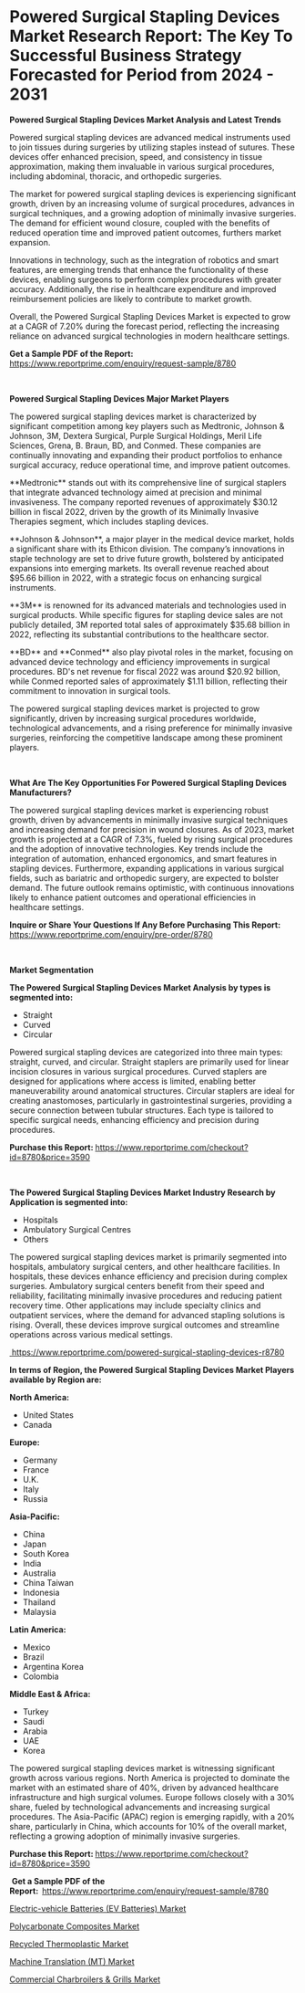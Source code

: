 <p><h1>Powered Surgical Stapling Devices Market Research Report: The Key To Successful Business Strategy Forecasted for Period from 2024 - 2031</h1></p><p><strong>Powered Surgical Stapling Devices Market Analysis and Latest Trends</strong></p>
<p><p>Powered surgical stapling devices are advanced medical instruments used to join tissues during surgeries by utilizing staples instead of sutures. These devices offer enhanced precision, speed, and consistency in tissue approximation, making them invaluable in various surgical procedures, including abdominal, thoracic, and orthopedic surgeries.</p><p>The market for powered surgical stapling devices is experiencing significant growth, driven by an increasing volume of surgical procedures, advances in surgical techniques, and a growing adoption of minimally invasive surgeries. The demand for efficient wound closure, coupled with the benefits of reduced operation time and improved patient outcomes, furthers market expansion. </p><p>Innovations in technology, such as the integration of robotics and smart features, are emerging trends that enhance the functionality of these devices, enabling surgeons to perform complex procedures with greater accuracy. Additionally, the rise in healthcare expenditure and improved reimbursement policies are likely to contribute to market growth.</p><p>Overall, the Powered Surgical Stapling Devices Market is expected to grow at a CAGR of 7.20% during the forecast period, reflecting the increasing reliance on advanced surgical technologies in modern healthcare settings.</p></p>
<p><strong>Get a Sample PDF of the Report:&nbsp;</strong> <a href="https://www.reportprime.com/enquiry/request-sample/8780">https://www.reportprime.com/enquiry/request-sample/8780</a></p>
<p>&nbsp;</p>
<p><strong>Powered Surgical Stapling Devices Major Market Players</strong></p>
<p><p>The powered surgical stapling devices market is characterized by significant competition among key players such as Medtronic, Johnson & Johnson, 3M, Dextera Surgical, Purple Surgical Holdings, Meril Life Sciences, Grena, B. Braun, BD, and Conmed. These companies are continually innovating and expanding their product portfolios to enhance surgical accuracy, reduce operational time, and improve patient outcomes.</p><p>**Medtronic** stands out with its comprehensive line of surgical staplers that integrate advanced technology aimed at precision and minimal invasiveness. The company reported revenues of approximately $30.12 billion in fiscal 2022, driven by the growth of its Minimally Invasive Therapies segment, which includes stapling devices.</p><p>**Johnson & Johnson**, a major player in the medical device market, holds a significant share with its Ethicon division. The company’s innovations in staple technology are set to drive future growth, bolstered by anticipated expansions into emerging markets. Its overall revenue reached about $95.66 billion in 2022, with a strategic focus on enhancing surgical instruments.</p><p>**3M** is renowned for its advanced materials and technologies used in surgical products. While specific figures for stapling device sales are not publicly detailed, 3M reported total sales of approximately $35.68 billion in 2022, reflecting its substantial contributions to the healthcare sector.</p><p>**BD** and **Conmed** also play pivotal roles in the market, focusing on advanced device technology and efficiency improvements in surgical procedures. BD's net revenue for fiscal 2022 was around $20.92 billion, while Conmed reported sales of approximately $1.11 billion, reflecting their commitment to innovation in surgical tools.</p><p>The powered surgical stapling devices market is projected to grow significantly, driven by increasing surgical procedures worldwide, technological advancements, and a rising preference for minimally invasive surgeries, reinforcing the competitive landscape among these prominent players.</p></p>
<p>&nbsp;</p>
<p><strong>What Are The Key Opportunities For Powered Surgical Stapling Devices Manufacturers?</strong></p>
<p><p>The powered surgical stapling devices market is experiencing robust growth, driven by advancements in minimally invasive surgical techniques and increasing demand for precision in wound closures. As of 2023, market growth is projected at a CAGR of 7.3%, fueled by rising surgical procedures and the adoption of innovative technologies. Key trends include the integration of automation, enhanced ergonomics, and smart features in stapling devices. Furthermore, expanding applications in various surgical fields, such as bariatric and orthopedic surgery, are expected to bolster demand. The future outlook remains optimistic, with continuous innovations likely to enhance patient outcomes and operational efficiencies in healthcare settings.</p></p>
<p><strong>Inquire or Share Your Questions If Any Before Purchasing This Report:</strong> <a href="https://www.reportprime.com/enquiry/pre-order/8780">https://www.reportprime.com/enquiry/pre-order/8780</a></p>
<p>&nbsp;</p>
<p><strong>Market Segmentation</strong></p>
<p><strong>The Powered Surgical Stapling Devices Market Analysis by types is segmented into:</strong></p>
<p><ul><li>Straight</li><li>Curved</li><li>Circular</li></ul></p>
<p><p>Powered surgical stapling devices are categorized into three main types: straight, curved, and circular. Straight staplers are primarily used for linear incision closures in various surgical procedures. Curved staplers are designed for applications where access is limited, enabling better maneuverability around anatomical structures. Circular staplers are ideal for creating anastomoses, particularly in gastrointestinal surgeries, providing a secure connection between tubular structures. Each type is tailored to specific surgical needs, enhancing efficiency and precision during procedures.</p></p>
<p><strong>Purchase this Report:&nbsp;</strong><a href="https://www.reportprime.com/checkout?id=8780&price=3590">https://www.reportprime.com/checkout?id=8780&price=3590</a></p>
<p>&nbsp;</p>
<p><strong>The Powered Surgical Stapling Devices Market Industry Research by Application is segmented into:</strong></p>
<p><ul><li>Hospitals</li><li>Ambulatory Surgical Centres</li><li>Others</li></ul></p>
<p><p>The powered surgical stapling devices market is primarily segmented into hospitals, ambulatory surgical centers, and other healthcare facilities. In hospitals, these devices enhance efficiency and precision during complex surgeries. Ambulatory surgical centers benefit from their speed and reliability, facilitating minimally invasive procedures and reducing patient recovery time. Other applications may include specialty clinics and outpatient services, where the demand for advanced stapling solutions is rising. Overall, these devices improve surgical outcomes and streamline operations across various medical settings.</p></p>
<p><a href="https://www.reportprime.com/powered-surgical-stapling-devices-r8780">&nbsp;https://www.reportprime.com/powered-surgical-stapling-devices-r8780</a></p>
<p><strong>In terms of Region, the Powered Surgical Stapling Devices Market Players available by Region are:</strong></p>
<p>
    <p> <strong> North America: </strong>
        <ul>
            <li>United States</li>
            <li>Canada</li>
        </ul>
        </p> 
    <p> <strong> Europe: </strong>
        <ul>
            <li>Germany</li>
            <li>France</li>
            <li>U.K.</li>
            <li>Italy</li>
            <li>Russia</li>
        </ul>
        </p> 
    <p> <strong> Asia-Pacific: </strong>
        <ul>
            <li>China</li>
            <li>Japan</li>
            <li>South Korea</li>
            <li>India</li>
            <li>Australia</li>
            <li>China Taiwan</li>
            <li>Indonesia</li>
            <li>Thailand</li>
            <li>Malaysia</li>
        </ul>
        </p> 
    <p> <strong> Latin America: </strong>
        <ul>
            <li>Mexico</li>
            <li>Brazil</li>
            <li>Argentina Korea</li>
            <li>Colombia</li>
        </ul>
        </p> 
    <p> <strong> Middle East & Africa: </strong>
        <ul>
            <li>Turkey</li>
            <li>Saudi</li>
            <li>Arabia</li>
            <li>UAE</li>
            <li>Korea</li>
        </ul>
    </p>
    </p>
<p><p>The powered surgical stapling devices market is witnessing significant growth across various regions. North America is projected to dominate the market with an estimated share of 40%, driven by advanced healthcare infrastructure and high surgical volumes. Europe follows closely with a 30% share, fueled by technological advancements and increasing surgical procedures. The Asia-Pacific (APAC) region is emerging rapidly, with a 20% share, particularly in China, which accounts for 10% of the overall market, reflecting a growing adoption of minimally invasive surgeries.</p></p>
<p><strong>Purchase this Report: </strong><a href="https://www.reportprime.com/checkout?id=8780&price=3590">https://www.reportprime.com/checkout?id=8780&price=3590</a></p>
<p>&nbsp;<strong>Get a Sample PDF of the Report:&nbsp;&nbsp;</strong><a href="https://www.reportprime.com/enquiry/request-sample/8780">https://www.reportprime.com/enquiry/request-sample/8780</a></p>
<p><strong></strong></p>
<p><p><a href="https://issuu.com/reportprime-2/docs/electric-vehicle-batteries-ev-batte_c6421bb887d856">Electric-vehicle Batteries (EV Batteries) Market</a></p><p><a href="https://www.linkedin.com/pulse/polycarbonate-composites-market-global-regional-analysis-lweff?trackingId=dMSgRKawSVqYRl3i6orOdw%3D%3D">Polycarbonate Composites Market</a></p><p><a href="https://www.linkedin.com/pulse/recycled-thermoplastic-market-outlook-forecast-from-kpnec?trackingId=aHk%2FXXWMQdil8Tg%2FxPznsQ%3D%3D">Recycled Thermoplastic Market</a></p><p><a href="https://issuu.com/reportprime-2/docs/machine-translation-mt-market-size-_3ee6e9953f7733">Machine Translation (MT) Market</a></p><p><a href="https://medium.com/@cpierre31945/in-the-commercial-charbroilers-grills-market-the-main-focus-is-on-keeping-costs-low-and-db296bf37f06?postPublishedType=initial">Commercial Charbroilers & Grills Market</a></p></p>